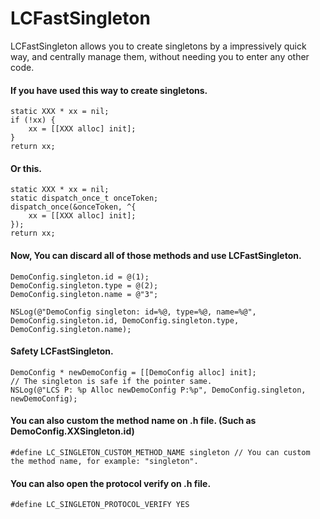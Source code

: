 # LCFastSingleton
LCFastSingleton allows you to create singletons by a impressively quick way, and centrally manage them, without needing you to enter any other code.

#### If you have used this way to create singletons.

    static XXX * xx = nil;
    if (!xx) {
        xx = [[XXX alloc] init];
    }
    return xx;
    
#### Or this.

    static XXX * xx = nil;
    static dispatch_once_t onceToken;
    dispatch_once(&onceToken, ^{
        xx = [[XXX alloc] init];
    });
    return xx;
    
#### Now, You can discard all of those methods and use LCFastSingleton.

    DemoConfig.singleton.id = @(1);
    DemoConfig.singleton.type = @(2);
    DemoConfig.singleton.name = @"3";
    
    NSLog(@"DemoConfig singleton: id=%@, type=%@, name=%@", DemoConfig.singleton.id, DemoConfig.singleton.type, DemoConfig.singleton.name);
    
#### Safety LCFastSingleton.  

    DemoConfig * newDemoConfig = [[DemoConfig alloc] init];
    // The singleton is safe if the pointer same.
    NSLog(@"LCS P: %p Alloc newDemoConfig P:%p", DemoConfig.singleton, newDemoConfig);
    
#### You can also custom the method name on .h file. (Such as DemoConfig.XXSingleton.id)
    
    #define LC_SINGLETON_CUSTOM_METHOD_NAME singleton // You can custom the method name, for example: "singleton".

    
#### You can also open the protocol verify on .h file. 

    #define LC_SINGLETON_PROTOCOL_VERIFY YES
